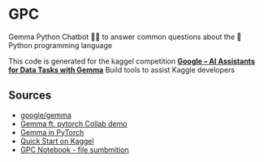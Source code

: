 # GPC
Gemma Python Chatbot 🚀🚀 to answer common questions about the 🐍 Python programming language 

This code is generated for the kaggel competition 
[**Google – AI Assistants for Data Tasks with Gemma**](https://www.kaggle.com/competitions/data-assistants-with-gemma/overview)
Build tools to assist Kaggle developers

## Sources
* [google/gemma](https://www.kaggle.com/models/google/gemma/frameworks/flax/code)
* [Gemma ft. pytorch Collab demo](https://colab.research.google.com/github/google/generative-ai-docs/blob/main/site/en/gemma/docs/pytorch_gemma.ipynb#scrollTo=viESUwjq5cAz)
* [Gemma in PyTorch](https://ai.google.dev/gemma/docs/pytorch_gemma)
* [Quick Start on Kaggel](https://www.kaggle.com/docs/notebooks)
* [GPC Notebook - file sumbmition](https://www.kaggle.com/dlesmes/gpc-gemma-python-chat/edit)
